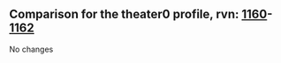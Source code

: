 ## Comparison for the theater0 profile, rvn: [1160](https://github.com/PRO100KatYT/FortniteProfileRevisions/tree/main/profiles/theater0/1160%20theater0.json)-[1162](https://github.com/PRO100KatYT/FortniteProfileRevisions/tree/main/profiles/theater0/1162%20theater0.json)

No changes
